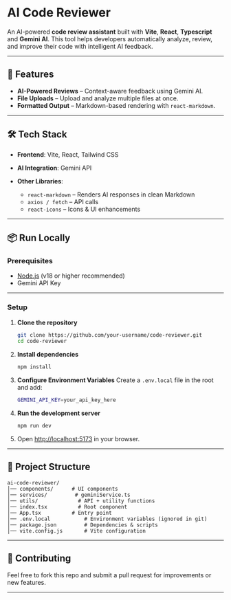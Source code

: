 # AI Code Reviewer

An AI-powered **code review assistant** built with **Vite**, **React**, **Typescript** and **Gemini AI**.
This tool helps developers automatically analyze, review, and improve their code with intelligent AI feedback.

---

## 🚀 Features

* **AI-Powered Reviews** – Context-aware feedback using Gemini AI.
* **File Uploads** – Upload and analyze multiple files at once.
* **Formatted Output** – Markdown-based rendering with `react-markdown`.

---

## 🛠️ Tech Stack

* **Frontend**: Vite, React, Tailwind CSS
* **AI Integration**: Gemini API
* **Other Libraries**:

  * `react-markdown` – Renders AI responses in clean Markdown
  * `axios / fetch` – API calls
  * `react-icons` – Icons & UI enhancements

---

## 📦 Run Locally

### Prerequisites

* [Node.js](https://nodejs.org/) (v18 or higher recommended)
* Gemini API Key 

---

### Setup

1. **Clone the repository**

   ```bash
   git clone https://github.com/your-username/code-reviewer.git
   cd code-reviewer
   ```

2. **Install dependencies**

   ```bash
   npm install
   ```

3. **Configure Environment Variables**
   Create a `.env.local` file in the root and add:

   ```bash
   GEMINI_API_KEY=your_api_key_here
   ```

4. **Run the development server**

   ```bash
   npm run dev
   ```

5. Open [http://localhost:5173](http://localhost:5173) in your browser.

---

## 📂 Project Structure

```
ai-code-reviewer/
│── components/      # UI components
│── services/         # geminiService.ts
│── utils/             # API + utility functions
│── index.tsx          # Root component
│── App.tsx          # Entry point
│── .env.local           # Environment variables (ignored in git)
│── package.json         # Dependencies & scripts
│── vite.config.js       # Vite configuration
```

---

## 🤝 Contributing

Feel free to fork this repo and submit a pull request for improvements or new features.

---
